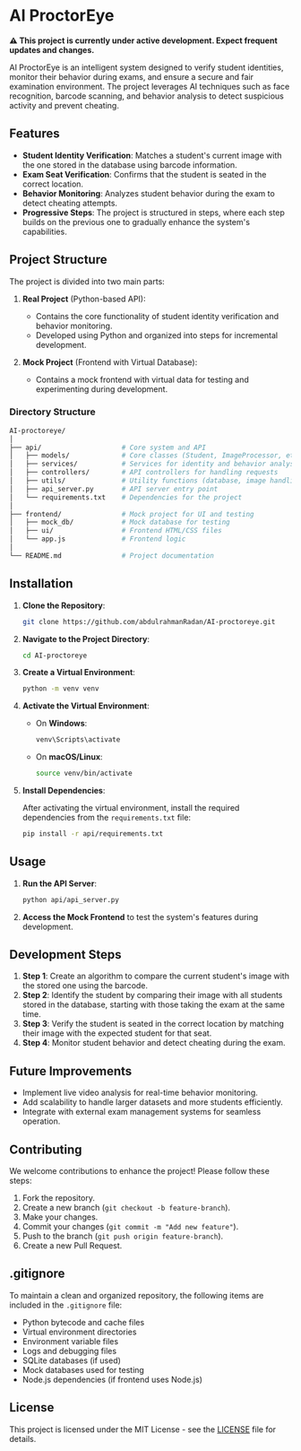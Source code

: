 
# AI ProctorEye

**⚠️ This project is currently under active development. Expect frequent updates and changes.**

AI ProctorEye is an intelligent system designed to verify student identities, monitor their behavior during exams, and ensure a secure and fair examination environment. The project leverages AI techniques such as face recognition, barcode scanning, and behavior analysis to detect suspicious activity and prevent cheating.

## Features

- **Student Identity Verification**: Matches a student's current image with the one stored in the database using barcode information.
- **Exam Seat Verification**: Confirms that the student is seated in the correct location.
- **Behavior Monitoring**: Analyzes student behavior during the exam to detect cheating attempts.
- **Progressive Steps**: The project is structured in steps, where each step builds on the previous one to gradually enhance the system's capabilities.

## Project Structure

The project is divided into two main parts:

1. **Real Project** (Python-based API):
    - Contains the core functionality of student identity verification and behavior monitoring.
    - Developed using Python and organized into steps for incremental development.
  
2. **Mock Project** (Frontend with Virtual Database):
    - Contains a mock frontend with virtual data for testing and experimenting during development.

### Directory Structure

```bash
AI-proctoreye/
│
├── api/                    # Core system and API
│   ├── models/             # Core classes (Student, ImageProcessor, etc.)
│   ├── services/           # Services for identity and behavior analysis
│   ├── controllers/        # API controllers for handling requests
│   ├── utils/              # Utility functions (database, image handling)
│   ├── api_server.py       # API server entry point
│   └── requirements.txt    # Dependencies for the project
│
├── frontend/               # Mock project for UI and testing
│   ├── mock_db/            # Mock database for testing
│   ├── ui/                 # Frontend HTML/CSS files
│   └── app.js              # Frontend logic
│
└── README.md               # Project documentation
```

## Installation

1. **Clone the Repository**:

   ```bash
   git clone https://github.com/abdulrahmanRadan/AI-proctoreye.git
   ```

2. **Navigate to the Project Directory**:

   ```bash
   cd AI-proctoreye
   ```

3. **Create a Virtual Environment**:

   ```bash
   python -m venv venv
   ```

4. **Activate the Virtual Environment**:
   - On **Windows**:

     ```bash
     venv\Scripts\activate
     ```

   - On **macOS/Linux**:

     ```bash
     source venv/bin/activate
     ```

5. **Install Dependencies**:

   After activating the virtual environment, install the required dependencies from the `requirements.txt` file:

   ```bash
   pip install -r api/requirements.txt
   ```

## Usage

1. **Run the API Server**:

   ```bash
   python api/api_server.py
   ```

2. **Access the Mock Frontend** to test the system's features during development.

## Development Steps

1. **Step 1**: Create an algorithm to compare the current student's image with the stored one using the barcode.
2. **Step 2**: Identify the student by comparing their image with all students stored in the database, starting with those taking the exam at the same time.
3. **Step 3**: Verify the student is seated in the correct location by matching their image with the expected student for that seat.
4. **Step 4**: Monitor student behavior and detect cheating during the exam.

## Future Improvements

- Implement live video analysis for real-time behavior monitoring.
- Add scalability to handle larger datasets and more students efficiently.
- Integrate with external exam management systems for seamless operation.

## Contributing

We welcome contributions to enhance the project! Please follow these steps:

1. Fork the repository.
2. Create a new branch (`git checkout -b feature-branch`).
3. Make your changes.
4. Commit your changes (`git commit -m "Add new feature"`).
5. Push to the branch (`git push origin feature-branch`).
6. Create a new Pull Request.

## .gitignore

To maintain a clean and organized repository, the following items are included in the `.gitignore` file:

- Python bytecode and cache files
- Virtual environment directories
- Environment variable files
- Logs and debugging files
- SQLite databases (if used)
- Mock databases used for testing
- Node.js dependencies (if frontend uses Node.js)

## License

This project is licensed under the MIT License - see the [LICENSE](LICENSE) file for details.
